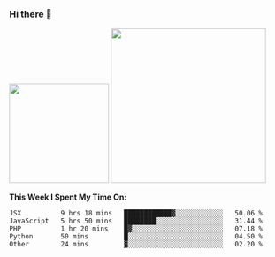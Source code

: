 ### Hi there 👋

<!--
**nestor22/nestor22** is a ✨ _special_ ✨ repository because its `README.md` (this file) appears on your GitHub profile.

Here are some ideas to get you started:

- 🔭 I’m currently working on ...
- 🌱 I’m currently learning ...
- 👯 I’m looking to collaborate on ...
- 🤔 I’m looking for help with ...
- 💬 Ask me about ...
- 📫 How to reach me: ...
- 😄 Pronouns: ...
- ⚡ Fun fact: ...
-->


<img height="180em" src="https://github-readme-stats.vercel.app/api?username=nestor22&show_icons=true&hide_border=true&&count_private=true&include_all_commits=true&theme=radical" />
<img height="280em" src="https://github-readme-stats.vercel.app/api/top-langs/?username=nestor22&layout=compact)](https://github.com/nestor22/github-readme-stats&theme=radical"  />



**This Week I Spent My Time On:**
<!--START_SECTION:waka-->
```text
JSX          9 hrs 18 mins   ████████████▓░░░░░░░░░░░░   50.06 % 
JavaScript   5 hrs 50 mins   ████████░░░░░░░░░░░░░░░░░   31.44 % 
PHP          1 hr 20 mins    █▓░░░░░░░░░░░░░░░░░░░░░░░   07.18 % 
Python       50 mins         █░░░░░░░░░░░░░░░░░░░░░░░░   04.50 % 
Other        24 mins         ▓░░░░░░░░░░░░░░░░░░░░░░░░   02.20 % 
```
<!--END_SECTION:waka-->


